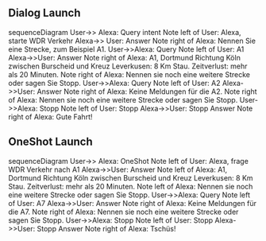 ## Dialog Launch

<script src="https://cdn.rawgit.com/knsv/mermaid/6.0.0/dist/mermaid.min.js"></script>
<div class="mermaid">
sequenceDiagram
User->> Alexa: Query intent
Note left of User: Alexa, starte WDR Verkehr
Alexa->> User: Answer
Note right of Alexa: Nennen Sie eine Strecke, zum Beispiel A1.
User->>Alexa: Query
Note left of User: A1
Alexa->>User: Answer
Note right of Alexa: A1, Dortmund Richtung Köln zwischen Burscheid und Kreuz Leverkusen: 8 Km Stau. Zeitverlust: mehr als 20 Minuten.
Note right of Alexa: Nennen sie noch eine weitere Strecke oder sagen Sie Stopp.
User->>Alexa: Query
Note left of User: A2
Alexa->>User: Answer
Note right of Alexa: Keine Meldungen für die A2.
Note right of Alexa: Nennen sie noch eine weitere Strecke oder sagen Sie Stopp.
User->>Alexa: Stopp
Note left of User: Stopp
Alexa->>User: Stopp Answer
Note right of Alexa: Gute Fahrt!
</div>

## OneShot Launch
<div class="mermaid">
sequenceDiagram
User->> Alexa: OneShot
Note left of User: Alexa, frage WDR Verkehr nach A1
Alexa->>User: Answer
Note left of Alexa: A1, Dortmund Richtung Köln zwischen Burscheid und Kreuz Leverkusen: 8 Km Stau. Zeitverlust: mehr als 20 Minuten.  
Note left of Alexa: Nennen sie noch eine weitere Strecke oder sagen Sie Stopp.
User->>Alexa: Query
Note left of User: A7
Alexa->>User: Answer
Note right of Alexa: Keine Meldungen für die A7.
Note right of Alexa: Nennen sie noch eine weitere Strecke oder sagen Sie Stopp.
User->>Alexa: Stopp
Note left of User: Stopp
Alexa->>User: Stopp Answer
Note right of Alexa: Tschüs!
</div>
